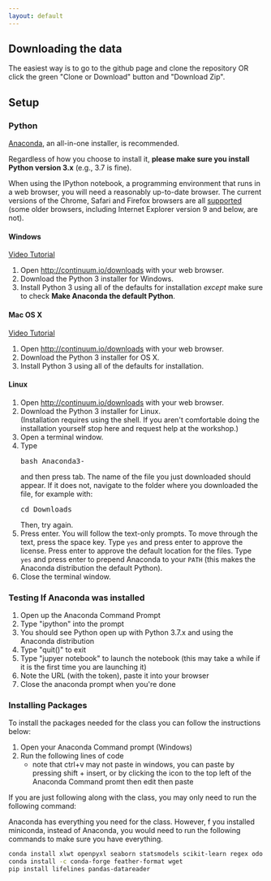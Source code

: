```yaml
---
layout: default
---
```


## Downloading the data

The easiest way is to go to the github page and clone the repository OR click the green "Clone or Download" button and "Download Zip".

## Setup

### Python
<a href="https://www.anaconda.com/download/">Anaconda</a>,
an all-in-one installer, is recommended.

Regardless of how you choose to install it,
<strong>please make sure you install Python version 3.x</strong>
(e.g., 3.7 is fine).

When using the IPython notebook, a programming environment
that runs in a web browser, you will need a reasonably
up-to-date browser. The current versions of the Chrome, Safari and
Firefox browsers are all
<a href="http://ipython.org/ipython-doc/2/install/install.html#browser-compatibility">supported</a>
(some older browsers, including Internet Explorer version 9
and below, are not).

#### Windows
<a href="https://www.youtube.com/watch?v=xxQ0mzZ8UvA">Video Tutorial</a>
<ol>
<li>Open <a href="https://www.anaconda.com/download/">http://continuum.io/downloads</a> with your web browser.</li>
<li>Download the Python 3 installer for Windows.</li>
<li>Install Python 3 using all of the defaults for installation <em>except</em> make sure to check <strong>Make Anaconda the default Python</strong>.</li>
</ol>

#### Mac OS X
<a href="https://www.youtube.com/watch?v=TcSAln46u9U">Video Tutorial</a>
<ol>
<li>Open <a href="http://continuum.io/downloads">http://continuum.io/downloads</a> with your web browser.</li>
<li>Download the Python 3 installer for OS X.</li>
<li>Install Python 3 using all of the defaults for installation.</li>
</ol>

#### Linux
<ol>
<li>Open <a href="http://continuum.io/downloads">http://continuum.io/downloads</a> with your web browser.</li>
<li>Download the Python 3 installer for Linux.<br>
(Installation requires using the shell. If you aren't
comfortable doing the installation yourself
stop here and request help at the workshop.)
</li>
<li>
Open a terminal window.
</li>
<li>
Type <pre>bash Anaconda3-</pre> and then press
tab. The name of the file you just downloaded should
appear. If it does not, navigate to the folder where you
downloaded the file, for example with:
<pre>cd Downloads</pre>
Then, try again.
</li>
<li>
Press enter. You will follow the text-only prompts. To move through
the text, press the space key. Type <code>yes</code> and
press enter to approve the license. Press enter to approve the
default location for the files. Type <code>yes</code> and
press enter to prepend Anaconda to your <code>PATH</code>
(this makes the Anaconda distribution the default Python).
</li>
<li>
Close the terminal window.
</ol>

### Testing If Anaconda was installed


1. Open up the Anaconda Command Prompt
2. Type "ipython" into the prompt
3. You should see Python open up with Python 3.7.x and using the Anaconda distribution
4. Type "quit()" to exit
5. Type "jupyer notebook" to launch the notebook (this may take a while if it is the first time you are launching it)
6. Note the URL (with the token), paste it into your browser
7. Close the anaconda prompt when you're done

### Installing Packages

To install the packages needed for the class you can follow the instructions below:

1. Open your Anaconda Command prompt (Windows)
2. Run the following lines of code
    - note that ctrl+v may not paste in windows,
	  you can paste by pressing shift + insert,
	  or by clicking the icon to the top left of the Anaconda Command promt then edit then paste

If you are just following along with the class, you may only need to run the following command:

Anaconda has everything you need for the class.
However,  f you installed miniconda, instead of Anaconda,
you would need to run the following commands to make sure you have everything.

``` bash
conda install xlwt openpyxl seaborn statsmodels scikit-learn regex odo numba
conda install -c conda-forge feather-format wget
pip install lifelines pandas-datareader
```
